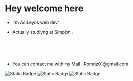 # Hey welcome here

- I'm AoiLeyos web dev'

- Actually studiyng at Simplon <a href="https://simplon.co/" target="_blank"> <img src="https://github.com/AoiLeyos/AoiLeyos/assets/160428056/b6765f88-77f0-4acf-afcd-d0a4784c3e6a" style="width: 2%; height: 2%" title="Symplon" alt="Simplon"></a>

- You can contact me with my Mail : Romdz01@gmail.com


<img alt="Static Badge" src="https://img.shields.io/badge/HTML%205-orange?style=plastic&logo=HTML"> <img alt="Static Badge" src="https://img.shields.io/badge/Visual%20Studio%20Code-%2356a0d3?style=plastic&cacheSeconds=https%3A%2F%2Fcode.visualstudio.com%2F"> <img alt="Static Badge" src="https://img.shields.io/badge/Git%20Hub-%23000000?style=plastic&logo=Github">



